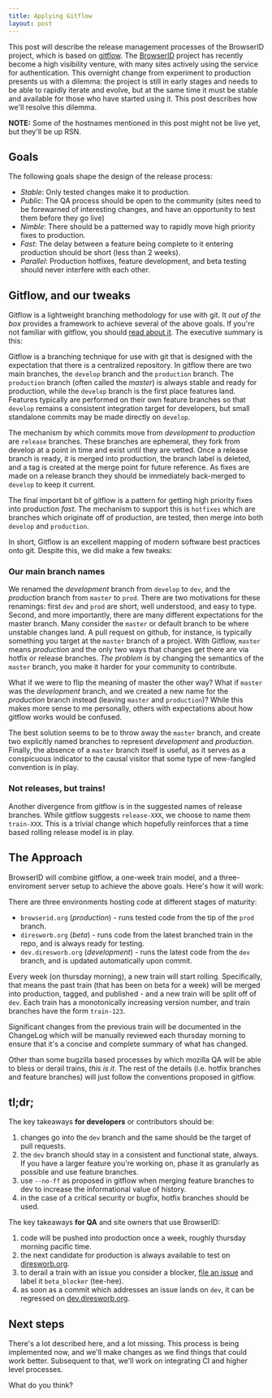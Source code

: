 ```yaml
---
title: Applying Gitflow
layout: post
---
```



This post will describe the release management processes of the
BrowserID project, which is based on
[gitflow](http://nvie.com/posts/a-successful-git-branching-model/).
The [BrowserID](https://browserid.org) project has recently become a
high visibility venture, with many sites actively using the service
for authentication.  This overnight change from experiment to
production presents us with a dilemma: the project is still in
early stages and needs to be able to rapidly iterate and evolve, but
at the same time it must be stable and available for those who have
started using it.  This post describes how we'll resolve this dilemma.

**NOTE:**  Some of the hostnames mentioned in this post might not be live yet,
but they'll be up RSN.

## Goals

The following goals shape the design of the release process:

  * *Stable*: Only tested changes make it to production.
  * *Public*: The QA process should be open to the community (sites need to be forewarned of interesting changes, and have an opportunity to test them before they go live)
  * *Nimble*: There should be a patterned way to rapidly move high priority fixes to production.
  * *Fast*: The delay between a feature being complete to it entering production should be short (less than 2 weeks).
  * *Parallel*: Production hotfixes, feature development, and beta testing should never interfere with each other.

## Gitflow, and our tweaks

Gitflow is a lightweight branching methodology for use with git.  It *out of the box* provides a framework to achieve several of the above goals.  If you're not familiar with gitflow, you should [read about it](http://nvie.com/posts/a-successful-git-branching-model/).  The executive summary is this:

Gitflow is a branching technique for use with git that is designed with the expectation that there is a centralized repository.  In gitflow there are two main branches, the `develop` branch and the `production` branch.  The `production` branch (often called the *master*) is always stable and ready for production, while the `develop` branch is the first place features land.  Features typically are performed on their own feature branches so that `develop` remains a consistent integration target for developers, but small standalone commits may be made directly on `develop`.

The mechanism by which commits move from *development* to *production* are `release` branches.  These branches are ephemeral, they fork from develop at a point in time and exist until they are vetted.  Once a release branch is ready, it is merged into production, the branch label is deleted, and a tag is created at the merge point for future reference.  As fixes are made on a release branch they should be immediately back-merged to `develop` to keep it current.

The final important bit of gitflow is a pattern for getting high priority fixes into production *fast*.  The mechanism to support this is `hotfixes` which are branches which originate off of production, are tested, then merge into both `develop` and `production`.

In short, Gitflow is an excellent mapping of modern software best practices onto git.  Despite this, we did make a few tweaks:

### Our main branch names

We renamed the *development* branch from `develop` to `dev`, and the *production* branch from `master` to `prod`.  There are two motivations for these renamings:  first `dev` and `prod` are short, well understood, and easy to type.  Second, and more importantly, there are many different expectations for the master branch.  Many consider the `master` or default branch to be where unstable changes land.  A pull request on github, for instance, is typically something you target at the `master` branch of a project.  With Gitflow, `master` means *production* and the only two ways that changes get there are via hotfix or release branches.  *The problem is* by changing the semantics of the `master` branch, you make it harder for your community to contribute.

What if we were to flip the meaning of master the other way?  What if `master` was the *development* branch, and we created a new name for the *production* branch instead (leaving `master` and `production`)?  While this makes more sense to me personally, others with expectations about how gitflow works would be confused.

The best solution seems to be to throw away the `master` branch, and create two explicitly named branches to represent *development* and *production*.  Finally, the absence of a `master` branch itself is useful, as it serves as a conspicuous indicator to the causal visitor that some type of new-fangled convention is in play.

### Not releases, but trains!

Another divergence from gitflow is in the suggested names of release branches.  While gitflow suggests `release-XXX`, we choose to name them `train-XXX`.  This is a trivial change which hopefully reinforces that a time based rolling release model is in play.

## The Approach

BrowserID will combine gitflow, a one-week train
model, and a three-enviroment server setup to achieve the above
goals.  Here's how it will work:

There are three environments hosting code at different stages of maturity:

  * `browserid.org` (*production*) - runs tested code from the tip of the `prod` branch.
  * `diresworb.org` (*beta*) - runs code from the latest branched train in the repo, and is
    always ready for testing.
  * `dev.diresworb.org` (*development*) - runs the latest code from the `dev` branch, and is
    updated automatically upon commit.

Every week (on thursday morning), a new train will start rolling.
Specifically, that means the past train (that has been on beta for a
week) will be merged into production, tagged, and published - and a
new train will be split off of `dev`.  Each train has a monotonically
increasing version number, and train branches have the form `train-123`.

Significant changes from the previous train will be documented in the
ChangeLog which will be manually reviewed each thursday morning to ensure
that it's a concise and complete summary of what has changed.

Other than some bugzilla based processes by which mozilla QA will be
able to bless or derail trains, *this is it*.  The rest of the details
(i.e. hotfix branches and feature branches) will just follow the
conventions proposed in gitflow.

## tl;dr;

The key takeaways **for developers** or contributors should be:

  1. changes go into the `dev` branch and the same should be the target of pull requests.
  2. the `dev` branch should stay in a consistent and functional state, always.  If you have a larger
     feature you're working on, phase it as granularly as possible and use feature branches.
  3. use `--no-ff` as proposed in gitflow when merging feature branches to dev to increase the informational value of history.
  4. in the case of a critical security or bugfix, hotfix branches should be used.

The key takeaways **for QA** and site owners that use BrowserID:

  1. code will be pushed into production once a week, roughly thursday morning pacific time.
  2. the next candidate for production is always available to test on [diresworb.org](https://diresworb.org).
  3. to derail a train with an issue you consider a blocker, [file an issue](https://github.com/mozilla/browserid/issues) and label it `beta_blocker` (tee-hee).
  4. as soon as a commit which addresses an issue lands on `dev`, it can be regressed on [dev.diresworb.org](https://dev.diresworb.org).

## Next steps

There's a lot described here, and a lot missing.  This process is being implemented now, and we'll make changes as we find things that could work better.  Subsequent to that, we'll work on integrating CI and higher level processes.

What do you think?
